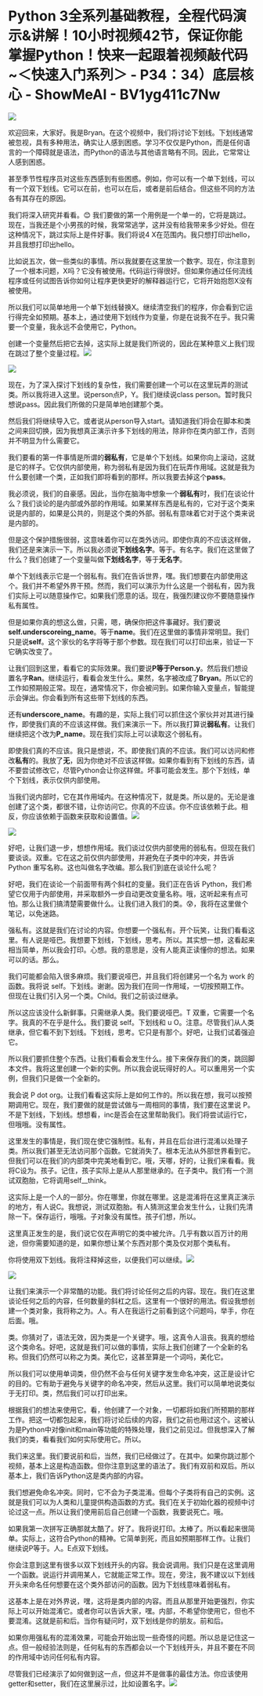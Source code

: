# Python 3全系列基础教程，全程代码演示&讲解！10小时视频42节，保证你能掌握Python！快来一起跟着视频敲代码~＜快速入门系列＞ - P34：34）底层核心 - ShowMeAI - BV1yg411c7Nw

![](img/c08009c8c3b1be1c21f664553d1987a7_0.png)

欢迎回来，大家好。我是Bryan。在这个视频中，我们将讨论下划线。下划线通常被忽视，具有多种用法，确实让人感到困惑。学习不仅仅是Python，而是任何语言的一个障碍就是语法，而Python的语法与其他语言略有不同。因此，它常常让人感到困惑。

甚至季节性程序员对这些东西感到有些困惑。例如，你可以有一个单下划线，可以有一个双下划线。它可以在前，也可以在后，或者是前后结合。但这些不同的方法各有其存在的原因。

我们将深入研究并看看。😊 我们要做的第一个用例是一个单一的，它将是跳过。现在，当我还是个小男孩的时候，我常常逃学，这并没有给我带来多少好处。但在这种情况下，跳过实际上是件好事。我们将说4 X在范围内。我只想打印出hello，并且我想打印出hello。

比如说五次，做一些类似的事情。所以我就要在这里放一个数字。现在，你注意到了一个根本问题，X吗？它没有被使用。代码运行得很好。但如果你通过任何流线程序或任何试图告诉你如何让程序更快更好的解释器运行它，它将开始抱怨X没有被使用。

所以我们可以简单地用一个单下划线替换X。继续清空我们的程序，你会看到它运行得完全如预期。基本上，通过使用下划线作为变量，你是在说我不在乎。我只需要一个变量，我永远不会使用它，Python。

创建一个变量然后把它去掉，这实际上就是我们所说的，因此在某种意义上我们现在跳过了整个变量过程。![](img/c08009c8c3b1be1c21f664553d1987a7_2.png)

![](img/c08009c8c3b1be1c21f664553d1987a7_3.png)

现在，为了深入探讨下划线的复杂性，我们需要创建一个可以在这里玩弄的测试类。所以我将进入这里。说person点P，Y。我们继续说class person。暂时我只想说pass。因此我们所做的只是简单地创建那个类。

然后我们将继续导入它。或者说从person导入start。请知道我们将会在脚本和类之间来回切换，因为我想真正演示许多下划线的用法，除非你在类内部工作，否则并不明显为什么需要它。

我们要看的第一件事情是所谓的**弱私有**，它是单个下划线。如果你向上滚动，这就是它的样子。它仅供内部使用，称为弱私有是因为我们在玩弄作用域。这就是我为什么要创建一个类，正如我们即将看到的那样。所以我要去掉这个**pass**。

我必须说，我们的自豪感。因此，当你在脑海中想象一个**弱私有**时，我们在谈论什么？我们谈论的是内部或外部的作用域。如果某样东西是私有的，它对于这个类来说是内部的，如果是公共的，则是这个类的外部。弱私有意味着它对于这个类来说是内部的。

但是这个保护措施很弱，这意味着你可以在类外访问。即使你真的不应该这样做，我们还是来演示一下。所以我必须说**下划线名字**。等于。有名字。我们在这里做了什么？我们创建了一个变量叫做**下划线名字**，等于**无名字**。

单个下划线表示它是一个弱私有。我们在告诉世界，嘿。我们想要在内部使用这个。我们并不希望外界干预。然而，我们可以演示为什么这是一个弱私有，因为我们实际上可以随意操作它。如果我们愿意的话。现在，我强烈建议你不要随意操作私有属性。

但是如果你真的想这么做，只需，嗯，确保你把这件事藏好。我们要说**self.underscoreing_name**。等于**name**。我们在这里做的事情非常明显。我们只是说**self**。这个家伙的名字将等于那个参数。现在我们可以打印出来，验证一下它确实改变了。

让我们回到这里，看看它的实际效果。我们要说**P等于Person.y**。然后我们想设置名字**Ran**。继续运行，看看会发生什么。果然，名字被改成了**Bryan**。所以它的工作如预期般正常。现在，通常情况下，你会被问到。如果你输入变量点，智能提示会弹出。你会看到所有这些带下划线的东西。

还有**underscore_name**。有趣的是，实际上我们可以抓住这个家伙并对其进行操作，即使我们真的不应该这样做。我们来演示一下。所以我打算说**弱私有**。让我们继续把这个改为**P_name**。现在我们实际上可以读取这个弱私有。

即使我们真的不应该。我只是想说，不。即使我们真的不应该。我们可以访问和修改**私有**的。我放了**无**，因为你绝对不应该这样做。如果你看到有下划线的东西，请不要尝试修改它，尽管Python会让你这样做。坏事可能会发生。那个下划线，单个下划线，表示仅供内部使用。

当我们说内部时，它在其作用域内。在这种情况下，就是类。所以是的。无论是谁创建了这个类，都很不错，让你访问它。你真的不应该。你不应该依赖于此。相反，你应该依赖于函数来获取和设置值。![](img/c08009c8c3b1be1c21f664553d1987a7_5.png)

![](img/c08009c8c3b1be1c21f664553d1987a7_6.png)

好吧，让我们退一步，想想作用域。我们谈过仅供内部使用的弱私有。但现在我们要谈谈。双重。它在这之前仅供内部使用，并避免在子类中的冲突，并告诉 Python 重写名称。这也叫做名字改编。那么我们到底在谈论什么呢？

好吧，我们在谈论一个前面带有两个斜杠的变量。我们正在告诉 Python，我们希望它仅用于内部使用，并采取额外一步自动更改变量名称。哦，这听起来有点可怕。那么让我们搞清楚需要做什么。让我们进入我们的类。😰，我将在这里做个笔记，以免迷路。

强私有。这就是我们在讨论的内容。你想要一个强私有。开个玩笑，让我们看看这里。有人说是哑巴。我想要下划线，下划线，思考。所以。其实想一想，这看起来相当简单，所以我会打印。心想。我的意思是，没有人能真正读懂你的想法。如果可以的话。那么。

我们可能都会陷入很多麻烦。我们要说哑巴，并且我们将创建另一个名为 work 的函数。我将说 self。下划线。谢谢。因为我们在同一作用域，一切按预期工作。但现在让我们引入另一个类。Child。我们之前谈过继承。

所以这应该没什么新鲜事。只需继承人类。我们要说哑巴。T 双重，它需要一个名字。我真的不在乎是什么。我们要说 self。下划线和 u O。注意。尽管我们从人类继承，但它看不到下划线。下划线，思考。它只是有那个。好吧，让我们试着强迫它。

所以我们要抓住整个东西。让我们看看会发生什么。接下来保存我们的类，跳回脚本文件。我将这里创建一个新的实例。所以我会说玩得好的人。可以重用另一个实例，但我们只是做一个全新的。

我会说 P dot org。让我们看看这实际上是如何工作的。所以我在想，我可以按预期调用它。现在，我们要做的就是尝试做与一周相同的事情，我们要在这里说 P。不是下划线，下划线。想想看，inc是否会在这里帮助我们。我们将尝试运行它，但哦哦。没有属性。

这里发生的事情是，我们现在使它强制性。私有，并且在后台进行混淆以处理子类。所以我们甚至无法访问那个函数。它就消失了。根本无法从外部世界看到它。但我们可以在我们的内部类中完美地看到它。哦，天哪，好的，让我们来看看。我将C设为。孩子。记住，孩子实际上是从人那里继承的。在子类中。我们有一个测试双胞胎，它将调用self__think。

这实际上是一个人的一部分。你在哪里，你就在哪里。这是混淆将在这里真正演示的地方，有人说C。我想说，测试双胞胎。有人猜测这里会发生什么，让我们先清除一下。保存运行，哦哦。子对象没有属性。孩子们想，所以。

这里真正发生的是，我们说它仅在声明它的类中被允许。几乎有数以百万计的用途，但你需要知道的是，如果你想让某个东西对那个类及仅对那个类私有。

你将使用双下划线。我将注释掉这些，以便我们可以继续。![](img/c08009c8c3b1be1c21f664553d1987a7_8.png)

![](img/c08009c8c3b1be1c21f664553d1987a7_9.png)

让我们来演示一个非常酷的功能。我们将讨论任何之后的内容。现在。我们在这里谈论任何之后的内容，任何数量的斜杠之后。这里有一个很好的用法。假设我想创建一个类对象，我将称之为。人。有人在我运行之前看到这个问题吗，举手，你在后面。哦。

类。你猜对了，语法无效，因为类是一个关键字。哦，这真令人沮丧。我真的想给这个类命名。好吧，这就是我们可以做的事情，实际上我们创建了一个全新的名称。但我们仍然可以称之为类。美化它，这甚至算是一个词吗，美化它。

所以我们可以使用单词类，但仍然不会与任何关键字发生命名冲突，这正是设计它的目的。它有助于避免与关键字的命名冲突，然后从这里。我们可以简单地说类似于无打印。类，然后我们可以打印出来。

根据我们的想法来使用它。看，他创建了一个对象，一切都将如我们所预期的那样工作。把这一切都包起来，我们将讨论后续的内容，我们之前也用过这个。这被认为是Python中对像init和main等功能的特殊处理，我们之前见过。但我想深入了解我们的类，看看我们如何实际使用它。所以。

我们来这里。我们要说前和后，当然，我们已经做过了。在其中。如果你跳过那个视频，基本上这是构造函数。但你注意到这里的语法了。我们有双前和双后。所以基本上，我们告诉Python这是类内部的内容。

我们想避免命名冲突。同时，它不会为子类混淆。但每个子类将有自己的实例。这就是我们可以为人类和儿童提供构造函数的方式。我们在关于初始化器的视频中讨论过这一点。所以让我们使用前后自己创建一个函数，我要说死亡。哦。

如果我第一次拼写正确那就太酷了。好了。我将说打印。太棒了。所以看起来很简单。实际上，这符合Python的精神。它简单到死，而且如预期那样工作。让我们继续说P等于。人。E点双下划线。

你会注意到这里有很多以双下划线开头的内容。我会说调用。我们只是在这里调用一个函数。说运行并调用某人，它就能正常工作。现在，旁注，我不建议以下划线开头来命名任何想要在这个类外部访问的函数。因为下划线意味着弱私有。

这基本上是在对外界说，嘿，这将是类内部的内容。而且从那里开始更强烈，你实际上可以开始混淆它。或者你可以告诉大家，嘿。内部，不希望你使用它，但也不要混淆。这就是前和后。当你有疑问时，双下划线是你的朋友。前和后。

如果你用强私有的混淆效果，可能会开始出现一些奇怪的问题。所以总是记住这一点。但一般经验法则是，任何私有的东西都会以一个下划线开头，并且不要在不同的作用域中访问任何私有内容。

尽管我们已经演示了如何做到这一点，但这并不是做事的最佳方法。你应该使用getter和setter，我们在这里展示过，比如设置名字。![](img/c08009c8c3b1be1c21f664553d1987a7_11.png)

